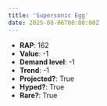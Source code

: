 ```yaml
---
title: 'Supersonic Egg'
date: 2025-08-06T00:00:00Z
---
```

- **RAP**: 162
- **Value**: -1
- **Demand level**: -1
- **Trend**: -1
- **Projected?**: True
- **Hyped?**: True
- **Rare?**: True
